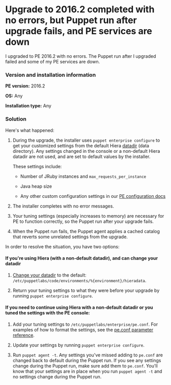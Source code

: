 # Upgrade to 2016.2 completed with no errors, but Puppet run after upgrade fails, and PE services are down
<p>I upgraded to PE 2016.2 with no errors. The Puppet run after I upgraded failed and some of my PE services are down.</p>
<h3 id="version-and-installation-information">Version and installation information</h3>
<p><strong>PE version:</strong> 2016.2</p>
<p><strong>OS:</strong> Any</p>
<p><strong>Installation type:</strong> Any</p>
<h3 id="solution">Solution</h3>
<p>Here's what happened:</p>
<ol>
<li>
<p>During the upgrade, the installer uses <code>puppet enterprise configure</code> to get your customized settings from the default Hiera <a href="https://github.com/puppetlabs/docs-archive/blob/main/hiera/3.1/configuring.markdown#datadir">datadir</a> (data directory). Any settings changed in the console or a non-default Hiera datadir are not used, and are set to default values by the installer.</p>
<p>These settings include:</p>
<ul>
<li>
<p>Number of JRuby instances and <code>max_requests_per_instance</code></p>
</li>
<li>
<p>Java heap size</p>
</li>
<li>
<p>Any other custom configuration settings in our <a href="https://github.com/puppetlabs/docs-archive/blob/main/pe/2016.2/config_intro.markdown">PE configuration docs</a></p>
</li>
</ul>
</li>
<li>
<p>The installer completes with no error messages.</p>
</li>
<li>
<p>Your tuning settings (especially increases to memory) are necessary for PE to function correctly, so the Puppet run after your upgrade fails.</p>
</li>
<li>
<p>When the Puppet run fails, the Puppet agent applies a cached catalog that reverts some unrelated settings from the upgrade.</p>
</li>
</ol>
<p>In order to resolve the situation, you have two options:</p>
<h4 id="if-youre-using-hiera-with-a-non-default-datadir-and-can-change-your-datadir">If you're using Hiera (with a non-default datadir), and can change your datadir</h4>
<ol>
<li>
<p><a href="https://github.com/puppetlabs/docs-archive/blob/main/hiera/3.1/configuring.markdown#backend-specific-settings">Change your datadir</a> to the default: <code>/etc/puppetlabs/code/environments/%{environment}/hieradata</code>.</p>
</li>
<li>
<p>Return your tuning settings to what they were before your upgrade by running <code>puppet enterprise configure</code>.</p>
</li>
</ol>
<h4 id="if-you-need-to-continue-using-hiera-with-a-non-default-datadir-or-you-tuned-the-settings-with-the-pe-console">If you need to continue using Hiera with a non-default datadir or you tuned the settings with the PE console:</h4>
<ol>
<li>
<p>Add your tuning settings to <code>/etc/puppetlabs/enterprise/pe.conf</code>. For examples of how to format the settings, see the <a href="https://github.com/puppetlabs/docs-archive/blob/main/pe/2016.2/install_pe_conf_param.md">pe.conf parameter reference</a>.</p>
</li>
<li>
<p>Update your settings by running <code>puppet enterprise configure</code>.</p>
</li>
<li>
<p>Run <code>puppet agent -t</code>. Any settings you've missed adding to <code>pe.conf</code> are changed back to default during the Puppet run. If you see any settings change during the Puppet run, make sure add them to <code>pe.conf</code>. You'll know that your settings are in place when you run <code>puppet agent -t</code> and no settings change during the Puppet run.</p>
</li>
</ol>
